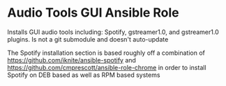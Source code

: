 # Audio Tools GUI Ansible Role

Installs GUI audio tools including: Spotify, gstreamer1.0, and gstreamer1.0
plugins. Is not a git submodule and doesn't auto-update

The Spotify installation section is based roughly off a combination of 
https://github.com/iknite/ansible-spotify and 
https://github.com/cmprescott/ansible-role-chrome in order to install Spotify
on DEB based as well as RPM based systems
